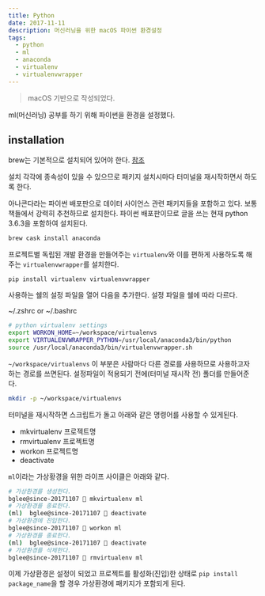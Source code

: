 ```yaml
---
title: Python
date: 2017-11-11
description: 머신러닝을 위한 macOS 파이썬 환경설정
tags:
  - python
  - ml
  - anaconda
  - virtualenv
  - virtualenvwrapper
---
```

> macOS 기반으로 작성되었다.

ml(머신러닝) 공부를 하기 위해 파이썬을 환경을 설정했다.  
## installation

brew는 기본적으로 설치되어 있어야 한다. [참조](http://deptno.github.io/posts/2016/osx)

설치 각각에 종속성이 있을 수 있으므로 패키지 설치시마다 터미널을 재시작하면서 하도록 한다.

아나콘다라는 파이썬 배포판으로 데이터 사이언스 관련 패키지들을 포함하고 있다. 보통 책들에서 강력히 추천하므로 설치한다. 파이썬 배포판이므로 글을 쓰는 현재 python 3.6.3을 포함하여 설치된다.

```sh
brew cask install anaconda
```

프로젝트별 독립된 개발 환경을 만들어주는 `virtualenv`와 이를 편하게 사용하도록 해주는 `virtualenvwrapper`를 설치한다.

```
pip install virtualenv virtualenvwrapper
```

사용하는 쉘의 설정 파일을 열어 다음을 추가한다. 설정 파일을 쉘에 따라 다르다.

~/.zshrc or ~/.bashrc

```bash
# python virtualenv settings
export WORKON_HOME=~/workspace/virtualenvs
export VIRTUALENVWRAPPER_PYTHON=/usr/local/anaconda3/bin/python
source /usr/local/anaconda3/bin/virtualenvwrapper.sh
```

`~/workspace/virtualenvs` 이 부분은 사람마다 다른 경로를 사용하므로 사용하고자 하는 경로를 쓰면된다. 설정파일이 적용되기 전에(터미널 재시작 전) 폴더를 만들어준다.

```sh
mkdir -p ~/workspace/virtualenvs
```

터미널을 재시작하면 스크립트가 돌고 아래와 같은 명령어를 사용할 수 있게된다.

- mkvirtualenv 프로젝트명
- rmvirtualenv 프로젝트명
- workon 프로젝트명
- deactivate

`ml`이라는 가상황경을 위한 라이프 사이클은 아래와 같다.

```sh
# 가상환경를 생성한다.
bglee@since-20171107  mkvirtualenv ml
# 가상환경를 종료한다.
(ml)  bglee@since-20171107  deactivate
# 가상환경에 진입한다.
bglee@since-20171107  workon ml
# 가상환경를 종료한다.
(ml)  bglee@since-20171107  deactivate
# 가상환경를 삭제한다.
bglee@since-20171107  rmvirtualenv ml
```

이제 가상환경은 설정이 되었고 프로젝트를 활성화(진입)한 상태로 `pip install package_name`을 할 경우 가상환경에 패키지가 포함되게 된다.
